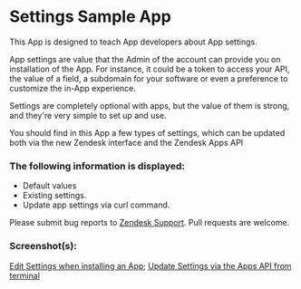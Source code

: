 # Settings Sample App

This App is designed to teach App developers about App settings.

App settings are value that the Admin of the account can provide you on installation of the App. For instance, it could be a token to access your API,
the value of a field, a subdomain for your software or even a preference to customize the in-App experience.

Settings are completely optional with apps, but the value of them is strong, and they're very simple to set up and use.

You should find in this App a few types of settings, which can be updated both via the new Zendesk interface and the Zendesk Apps API

### The following information is displayed:

* Default values
* Existing settings.
* Update app settings via curl command.

Please submit bug reports to [Zendesk Support](support@zendesk.com). Pull requests are welcome.

### Screenshot(s):
[Edit Settings when installing an App](http://cl.ly/image/2y0G3c152N1V);
[Update Settings via the Apps API from terminal](http://cl.ly/image/3W2r3H2T3b1f)
